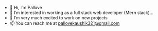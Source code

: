 - 👋 Hi, I’m Pallove
- 👀 I’m interested in  working as a full stack web developer (Mern stack)...
- 🌱 I’m very much excited to work on new projects
- 📫 You can reach me at pallovekaushik321@gmail.com 

<!---
git714/git714 is a ✨ special ✨ repository because its `README.md` (this file) appears on your GitHub profile.
You can click the Preview link to take a look at your changes.
--->
